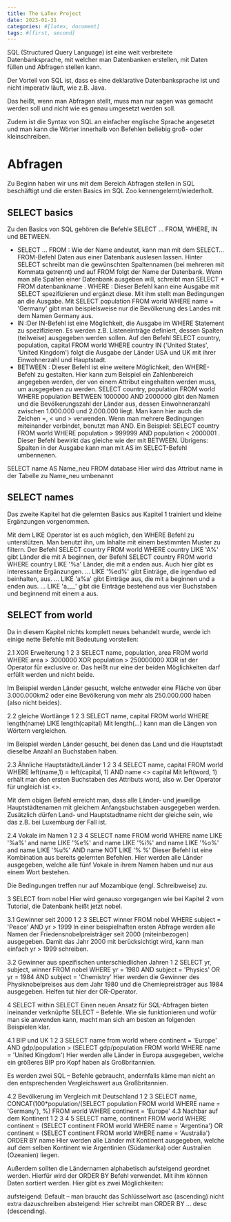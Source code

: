 ```yaml
---
title: The LaTex Project
date: 2023-01-31
categories: #[latex, document]
tags: #[first, second]
---
```


SQL (Structured Query Language) ist eine weit verbreitete Datenbanksprache, mit welcher man Datenbanken erstellen, mit Daten füllen und Abfragen stellen kann.

Der Vorteil von SQL ist, dass es eine deklarative Datenbanksprache ist und nicht imperativ läuft, wie z.B. Java.

Das heißt, wenn man Abfragen stellt, muss man nur sagen was gemacht werden soll und nicht wie es genau umgesetzt werden soll.

Zudem ist die Syntax von SQL an einfacher englische Sprache angesetzt und man kann die Wörter innerhalb von Befehlen beliebig groß- oder kleinschreiben.

# Abfragen
Zu Beginn haben wir uns mit dem Bereich Abfragen stellen in SQL beschäftigt und die ersten Basics im SQL Zoo kennengelernt/wiederholt.

## SELECT basics
Zu den Basics von SQL gehören die Befehle SELECT … FROM, WHERE, IN und BETWEEN.

* SELECT … FROM : Wie der Name andeutet, kann man mit dem SELECT…FROM-Befehl Daten aus einer Datenbank auslesen lassen. Hinter SELECT schreibt man die gewünschten Spaltennamen (bei mehreren mit Kommata getrennt) und auf FROM folgt der Name der Datenbank. Wenn man alle Spalten einer Datenbank ausgeben will, schreibt man SELECT * FROM datenbankname .
WHERE : Dieser Befehl kann eine Ausgabe mit SELECT spezifizieren und ergänzt diese. Mit ihm stellt man Bedingungen an die Ausgabe. Mit SELECT population FROM world WHERE name = 'Germany' gibt man beispielsweise nur die Bevölkerung des Landes mit dem Namen Germany aus.
* IN :Der IN-Befehl ist eine Möglichkeit, die Ausgabe im WHERE Statement zu spezifizieren. Es werden z.B. Listeneinträge definiert, dessen Spalten (teilweise) ausgegeben werden sollen. Auf den Befehl SELECT country, population, capital FROM world WHERE country IN ('United States', 'United Kingdom') folgt die Ausgabe der Länder USA und UK mit ihrer Einwohnerzahl und Hauptstadt.
* BETWEEN : Dieser Befehl ist eine weitere Möglichkeit, den WHERE-Befehl zu gestalten. Hier kann zum Beispiel ein Zahlenbereich angegeben werden, der von einem Attribut eingehalten werden muss, um ausgegeben zu werden. SELECT country, population FROM world WHERE population BETWEEN 1000000 AND 2000000 gibt den Namen und die Bevölkerungszahl der Länder aus, dessen Einwohneranzahl zwischen 1.000.000 und 2.000.000 liegt. Man kann hier auch die Zeichen =, < und > verwenden. Wenn man mehrere Bedingungen miteinander verbindet, benutzt man AND. Ein Beispiel: SELECT country FROM world WHERE population > 999999 AND population < 2000001 . Dieser Befehl bewirkt das gleiche wie der mit BETWEEN.
Übrigens: Spalten in der Ausgabe kann man mit AS im SELECT-Befehl umbennenen.

SELECT name AS Name_neu FROM database
Hier wird das Attribut name in der Tabelle zu Name_neu umbenannt

## SELECT names
Das zweite Kapitel hat die gelernten Basics aus Kapitel 1 trainiert und kleine Ergänzungen vorgenommen.

Mit dem LIKE Operator ist es auch möglich, den WHERE Befehl zu unterstützen. Man benutzt ihn, um Inhalte mit einem bestimmten Muster zu filtern. Der Befehl SELECT country FROM world WHERE country LIKE 'A%' gibt Länder die mit A beginnen, der Befehl SELECT country FROM world WHERE country LIKE '%a' Länder, die mit a enden aus. Auch hier gibt es interessante Ergänzungen. ... LIKE '%ed%' gibt Einträge, die irgendwo ed beinhalten, aus. ... LIKE 'a%a' gibt Einträge aus, die mit a beginnen und a enden aus. ... LIKE 'a___' gibt die Einträge bestehend aus vier Buchstaben und beginnend mit einem a aus.

## SELECT from world
Da in diesem Kapitel nichts komplett neues behandelt wurde, werde ich einige nette Befehle mit Bedeutung vorstellen:

2.1 XOR Erweiterung
1
2
3
SELECT name, population, area 
FROM world 
WHERE area > 3000000 XOR population > 250000000
XOR ist der Operator für exclusive or. Das heißt nur eine der beiden Möglichkeiten darf erfüllt werden und nicht beide.

Im Beispiel werden Länder gesucht, welche entweder eine Fläche von über 3.000.000km2 oder eine Bevölkerung von mehr als 250.000.000 haben (also nicht beides).

2.2 gleiche Wortlänge
1
2
3
SELECT name, capital
FROM world
WHERE length(name) LIKE length(capital)
Mit length(...) kann man die Längen von Wörtern vergleichen.

Im Beispiel werden Länder gesucht, bei denen das Land und die Hauptstadt dieselbe Anzahl an Buchstaben haben.

2.3 Ähnliche Hauptstädte/Länder
1
2
3
4
SELECT name, capital
FROM world
WHERE  left(name,1) = left(capital, 1)
AND name <> capital
Mit left(word, 1) erhält man den ersten Buchstaben des Attributs word, also w. Der Operator für ungleich ist <>.

Mit dem obigen Befehl erreicht man, dass alle Länder- und jeweilige Hauptstädtenamen mit gleichem Anfangsbuchstaben ausgegeben werden. Zusätzlich dürfen Land- und Hauptstadtname nicht der gleiche sein, wie das z.B. bei Luxemburg der Fall ist.

2.4 Vokale im Namen
1
2
3
4
SELECT name
FROM world
WHERE name LIKE '%a%' and name LIKE '%e%' and name LIKE '%i%' and name LIKE '%o%' and name LIKE '%u%'
AND name NOT LIKE '% %'
Dieser Befehl ist eine Kombination aus bereits gelernten Befehlen. Hier werden alle Länder ausgegeben, welche alle fünf Vokale in ihrem Namen haben und nur aus einem Wort bestehen.

Die Bedingungen treffen nur auf Mozambique (engl. Schreibweise) zu.

3 SELECT from nobel
Hier wird genauso vorgegangen wie bei Kapitel 2 vom Tutorial, die Datenbank heißt jetzt nobel.

3.1 Gewinner seit 2000
1
2
3
SELECT winner
FROM nobel
WHERE subject = 'Peace' AND yr > 1999
In einer beispielhaften ersten Abfrage werden alle Namen der Friedensnobelpreisträger seit 2000 (miteinbezogen) ausgegeben. Damit das Jahr 2000 mit berücksichtigt wird, kann man einfach yr > 1999 schreiben.

3.2 Gewinner aus spezifischen unterschiedlichen Jahren
1
2
SELECT yr, subject, winner
FROM nobel WHERE yr = 1980 AND subject = 'Physics' OR yr = 1984 AND subject = 'Chemistry'
Hier werden die Gewinner des Physiknobelpreises aus dem Jahr 1980 und die Chemiepreisträger aus 1984 ausgegeben. Helfen tut hier der OR-Operator.

4 SELECT within SELECT
Einen neuen Ansatz für SQL-Abfragen bieten ineinander verknüpfte SELECT – Befehle. Wie sie funktionieren und wofür man sie anwenden kann, macht man sich am besten an folgenden Beispielen klar.

4.1 BIP und UK
1
2
3
SELECT name from world
where continent = 'Europe' AND gdp/population > 
(SELECT gdp/population FROM world WHERE name = 'United Kingdom')
Hier werden alle Länder in Europa ausgegeben, welche ein größeres BIP pro Kopf haben als Großbritannien.

Es werden zwei SQL – Befehle gebraucht, andernfalls käme man nicht an den entsprechenden Vergleichswert aus Großbritannien.

4.2 Bevölkerung im Vergleich mit Deutschland
1
2
3
SELECT name, CONCAT(100*population/(SELECT population FROM world WHERE name = 'Germany'), %)
FROM world
WHERE continent = 'Europe'
4.3 Nachbar auf dem Kontinent
1
2
3
4
5
SELECT name, continent
FROM world 
WHERE continent = (SELECT continent FROM world WHERE name = 'Argentina') 
OR continent = (SELECT continent FROM world WHERE name = 'Australia') 
ORDER BY name
Hier werden alle Länder mit Kontinent ausgegeben, welche auf dem selben Kontinent wie Argentinien (Südamerika) oder Australien (Ozeanien) liegen.

Außerdem sollten die Ländernamen alphabetisch aufsteigend geordnet werden. Hierfür wird der ORDER BY Befehl verwendet. Mit ihm können Daten sortiert werden. Hier gibt es zwei Möglichkeiten:

aufsteigend: Default – man braucht das Schlüsselwort asc (ascending) nicht extra dazuschreiben
absteigend: Hier schreibt man ORDER BY ... desc (descending).